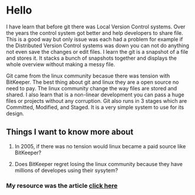 # Hello

I have learn that before git there was Local Version Control systems. Over the years the control system got better and help developers to share file. This is a good way but only issue was each had a problem for example if the Distributed Version Control systems was down you can not do anything not even save the changes or edit files. I learn the git is a snapshot of a file and stores it. It stacks a bunch of snapshots together and displays the whole overview without making a messy file.

Git came from the linux community becasue there was tension with BitKeeper. The best thing about git and linux they are a open source no need to pay. The linux community change the way files are stored and shared. I also learn that is a non-linear development you can pass a huge files or projects without any corruption. Git also runs in 3 stages which are Committed, Modified, and Staged. It is a very simple system to use for its design.

## Things I want to know more about
1. In 2005, if there was no tension would linux became a paid source like BitKeeper?

2. Does BitKeeper regret losing the linux community because they have millions of developes using their sysytem?


### My resource was the article [click here](https://blog.udemy.com/git-tutorial-a-comprehensive-guide/)
